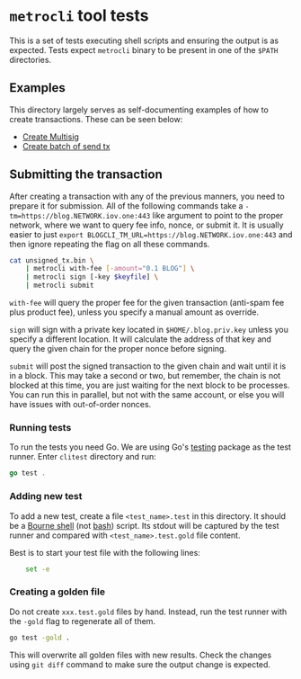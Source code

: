 # `metrocli` tool tests

This is a set of tests executing shell scripts and ensuring the output is as
expected. Tests expect `metrocli` binary to be present in one of the `$PATH`
directories.

## Examples

This directory largely serves as self-documenting examples of how to create
transactions. These can be seen below:

- [Create Multisig](./attach_multisig_id.test)
- [Create batch of send tx](./batch.test)

## Submitting the transaction

After creating a transaction with any of the previous manners, you need to
prepare it for submission. All of the following commands take a
`-tm=https://blog.NETWORK.iov.one:443` like argument to point to the proper
network, where we want to query fee info, nonce, or submit it.
It is usually easier to just `export BLOGCLI_TM_URL=https://blog.NETWORK.iov.one:443`
and then ignore repeating the flag on all these commands.

```sh
cat unsigned_tx.bin \
    | metrocli with-fee [-amount="0.1 BLOG"] \
    | metrocli sign [-key $keyfile] \
    | metrocli submit
```

`with-fee` will query the proper fee for the given transaction (anti-spam fee plus product fee),
unless you specify a manual amount as override.

`sign` will sign with a private key located in `$HOME/.blog.priv.key` unless you specify a different
location. It will calculate the address of that key and query the given chain for the proper nonce
before signing.

`submit` will post the signed transaction to the given chain and wait until it is in a block.
This may take a second or two, but remember, the chain is not blocked at this time, you are just
waiting for the next block to be processes. You can run this in parallel, but not with the same
account, or else you will have issues with out-of-order nonces.

### Running tests

To run the tests you need Go. We are using Go's
[testing](https://golang.org/pkg/testing/) package as the test runner. Enter
`clitest` directory and run:

```go
go test .
```

### Adding new test

To add a new test, create a file `<test_name>.test` in this directory. It
should be a [Bourne shell](https://en.wikipedia.org/wiki/Bourne_shell) (not
[bash](<https://en.wikipedia.org/wiki/Bash_(Unix_shell)>)) script. Its stdout
will be captured by the test runner and compared with `<test_name>.test.gold`
file content.

Best is to start your test file with the following lines:

```sh
    set -e
```

### Creating a golden file

Do not create `xxx.test.gold` files by hand. Instead, run the test runner with
the `-gold` flag to regenerate all of them.

```sh
go test -gold .
```

This will overwrite all golden files with new results. Check the changes using
`git diff` command to make sure the output change is expected.
